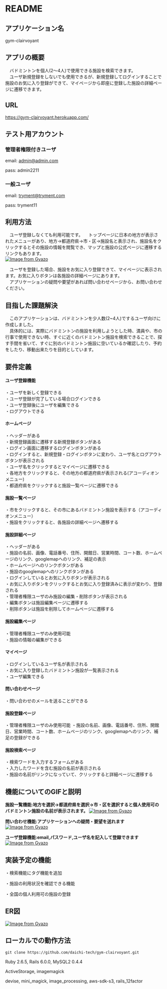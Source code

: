 # README

## アプリケーション名
 gym-clairvoyant

## アプリの概要
　バドミントンを個人(2〜4人)で使用できる施設を検索できます。  
　ユーザ新規登録をしないでも使用できるが、新規登録してログインすることで施設のお気に入り登録ができて、マイページから即座に登録した施設の詳細ページに遷移できます。
 
## URL
https://gym-clairvoyant.herokuapp.com/

## テスト用アカウント
### 管理者権限付きユーザ
email: admin@admin.com

pass: admin2211
### 一般ユーザ
email: tryment@tryment.com

pass: tryment11

## 利用方法
　ユーザ登録しなくても利用可能です。
　トップページに日本の地方が表示されたメニューがあり、地方→都道府県→市・区→施設名と表示され、施設名をクリックするとその施設の情報を閲覧でき、マップと施設の公式ページに遷移するリンクもあります。  
[![Image from Gyazo](https://i.gyazo.com/965863a1fa9614b581eae10b2d6baa5a.gif)](https://gyazo.com/965863a1fa9614b581eae10b2d6baa5a)

　ユーザを登録した場合、施設をお気に入り登録できて、マイページに表示されます。お気に入りボタンは各施設の詳細ページにあります。  
　アプリケーションの疑問や要望があれば問い合わせページから、お問い合わせください。

## 目指した課題解決
　このアプリケーションは、バドミントンを少人数(2~4人)でするユーザ向けに作成しました。  
　具体的には、実際にバドミントンの施設を利用しようとした時、満員や、市の行事で使用できない時、すぐに近くのバドミントン施設を検索できることで、探す手間を省いて、すぐに別のバドミントン施設に空いているか確認したり、予約をしたり、移動出来たりを目的としています。
 
## 要件定義
#### ユーザ登録機能
・ユーザを新しく登録できる  
・ユーザ登録が完了している場合ログインできる  
・ユーザ登録後にユーザを編集できる  
・ログアウトできる
#### ホームページ
・ヘッダーがある  
・新規登録画面に遷移する新規登録ボタンがある  
・ログイン画面に遷移するログインボタンがある  
・ログインすると、新規登録・ログインボタンに変わり、ユーザ名とログアウトボタンが表示される  
・ユーザ名をクリックするとマイページに遷移できる  
・各地方をクリックすると、その地方の都道府県が表示される(アコーディオンメニュー)  
・都道府県をクリックすると施設一覧ページに遷移できる
#### 施設一覧ページ
・市をクリックすると、その市にあるバドミントン施設を表示する（アコーディオンメニュー）  
・施設をクリックすると、各施設の詳細ページへ遷移する
#### 施設詳細ページ
・ヘッダーがある  
・施設の名前、画像、電話番号、住所、開館日、営業時間、コート数、ホームページのリンク、googlemapへのリンク、補足の表示  
・ホームページへのリンクボタンがある  
・施設のgooglemapへのリンクボタンがある  
・ログインしているとお気に入りボタンが表示される  
・お気に入りボタンをクリックするとお気に入り登録済みに表示が変わり、登録される  
・管理者権限ユーザのみ施設の編集・削除ボタンが表示される  
・編集ボタンは施設編集ページに遷移する  
・削除ボタンは施設を削除してホームページに遷移する
#### 施設編集ページ
・管理者権限ユーザのみ使用可能  
・施設の情報の編集ができる
#### マイページ
・ログインしているユーザ名が表示される  
・お気に入り登録したバドミントン施設が一覧表示される  
・ユーザ編集できる
#### 問い合わせページ
・問い合わせのメールを送ることができる
#### 施設登録ページ
・管理者権限ユーザのみ使用可能
・施設の名前、画像、電話番号、住所、開館日、営業時間、コート数、ホームページのリンク、googlemapへのリンク、補足の登録ができる
#### 施設検索ページ
・検索ワードを入力するフォームがある  
・入力したワードを含む施設の名前が表示される  
・施設の名前がリンクになっていて、クリックすると詳細ページに遷移する

## 機能についてのGIFと説明
**施設一覧機能:地方を選択→都道府県を選択→市・区を選択すると個人使用可のバドミントン施設の名前が表示されます。**
[![Image from Gyazo](https://i.gyazo.com/500703252691af6763320c09675e7be8.gif)](https://gyazo.com/500703252691af6763320c09675e7be8)


**問い合わせ機能:アプリケーションへの疑問・要望を送れます**
[![Image from Gyazo](https://i.gyazo.com/7752e45d92e30a5b6b76820efc96d9aa.gif)](https://gyazo.com/7752e45d92e30a5b6b76820efc96d9aa)


**ユーザ登録機能:email,パスワード,ユーザ名を記入して登録できます**
[![Image from Gyazo](https://i.gyazo.com/5c147d707f82ee257592016fdbca99ef.gif)](https://gyazo.com/5c147d707f82ee257592016fdbca99ef)


## 実装予定の機能
・検索機能にタグ機能を追加

・施設の利用状況を確認できる機能

・全国の個人利用可の施設の登録

## ER図
[![Image from Gyazo](https://i.gyazo.com/56b7cb8f4da87353656d4abd8550b4bf.png)](https://gyazo.com/56b7cb8f4da87353656d4abd8550b4bf)

## ローカルでの動作方法
`git clone https://github.com/daichi-tech/gym-clairvoyant.git`

Ruby 2.6.5,
Rails 6.0.0,
MySQL2 0.4.4

ActiveStorage,
imagemagick

devise,
mini_magick,
image_processing,
aws-sdk-s3,
rails_12factor
